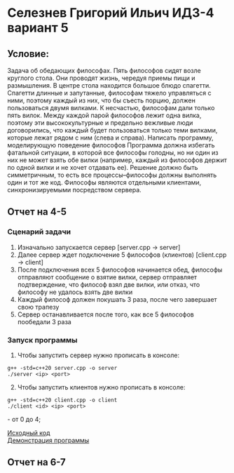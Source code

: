 # Селезнев Григорий Ильич ИДЗ-4 вариант 5
## Условие:
Задача об обедающих философах. Пять философов сидят возле круглого стола. Они проводят жизнь, чередуя приемы пищи и
размышления. В центре стола находится большое блюдо спагетти. Спагетти длинные и запутанные, философам тяжело управляться с ними, поэтому каждый из них, что бы съесть порцию, должен пользоваться двумя вилками. К несчастью, философам дали только пять вилок. Между каждой парой философов лежит одна вилка, поэтому эти высококультурные и предельно вежливые люди договорились, что каждый будет пользоваться только теми вилками, которые лежат рядом с ним (слева и справа). Написать программу, моделирующую поведение философов Программа должна избегать фатальной ситуации, в которой все философы голодны, но ни один из них не может взять обе вилки (например, каждый из философов держит по одной вилки и не хочет отдавать ее). Решение должно быть симметричным, то есть все процессы–философы должны выполнять один и тот же код. Философы являются отдельными клиентами, синхронизируемыми посредством сервера.

## Отчет на 4-5

### Сценарий задачи
1. Изначально запускается сервер [server.cpp -> server]
2. Далее сервер ждет подключение 5 философов (клиентов) [client.cpp -> client]
3. После подключения всех 5 философов начинается обед, философы отправляют сообщение о взятие вилки, сервер отправляет подтверждение, что философ взял две вилки, или отказ, что философу не удалось взять две вилки
4. Каждый философ должен покушать 3 раза, после чего завершает свою трапезу
5. Сервер останавливается после того, как все 5 философов пообедали 3 раза

### Запуск программы
1. Чтобы запустить сервер нужно прописать в консоле:
```
g++ -std=c++20 server.cpp -o server
./server <ip> <port>
```
2. Чтобы запустить клиентов нужно прописать в консоле:
```
g++ -std=c++20 client.cpp -o client
./client <id> <ip> <port>
```
<id> - от 0 до 4;

[Исходный код](https://github.com/Grisha1232/IDZ-4/tree/main/4-5)  
[Демонстрация программы](https://github.com/Grisha1232/IDZ-4/blob/main/4-5/tests.md)


## Отчет на 6-7

